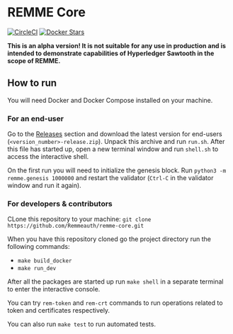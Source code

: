 # REMME Core

[![CircleCI](https://img.shields.io/circleci/project/github/Remmeauth/remme-core.svg)](https://circleci.com/gh/Remmeauth/remme-core)
[![Docker Stars](https://img.shields.io/docker/stars/remme/remme-core.svg)](https://hub.docker.com/r/remme/remme-core/)

**This is an alpha version! It is not suitable for any use in production and is intended to demonstrate capabilities of Hyperledger Sawtooth in the scope of REMME.**

## How to run

You will need Docker and Docker Compose installed on your machine.

### For an end-user

Go to the [Releases](https://github.com/Remmeauth/remme-core/releases) section and download the latest version for end-users (`<version_number>-release.zip`). Unpack this archive and run `run.sh`. After this file has started up, open a new terminal window and run `shell.sh` to access the interactive shell.

On the first run you will need to initialize the genesis block.
Run `python3 -m remme.genesis 1000000` and restart the validator (`Ctrl-C` in the validator window and run it again).

### For developers & contributors

CLone this repository to your machine: `git clone https://github.com/Remmeauth/remme-core.git`

When you have this repository cloned go the project directory run the following commands:

- `make build_docker`
- `make run_dev`

After all the packages are started up run `make shell` in a separate terminal to enter the interactive console.

You can try `rem-token` and `rem-crt` commands to run operations related to token and certificates respectively.

You can also run `make test` to run automated tests.
